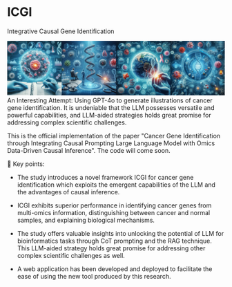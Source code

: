 # ICGI

Integrative Causal Gene Identification

![artwork.jpeg](artwork.jpeg)
An Interesting Attempt: Using GPT-4o to generate illustrations of cancer gene identification. It is undeniable that the LLM possesses versatile and powerful capabilities, and LLM-aided strategies holds great promise for addressing complex scientific challenges.

This is the official implementation of the paper "Cancer Gene Identification through Integrating Causal Prompting Large Language Model with Omics Data-Driven Causal Inference". The code will come soon.

🚀 Key points:

- The study introduces a novel framework ICGI for cancer gene identification which exploits the emergent capabilities of the LLM and the advantages of causal inference.

- ICGI exhibits superior performance in identifying cancer genes from multi-omics information, distinguishing between cancer and normal samples, and explaining biological mechanisms.

- The study offers valuable insights into unlocking the potential of LLM for bioinformatics tasks through CoT prompting and the RAG technique. This LLM-aided strategy holds great promise for addressing other complex scientific challenges as well.

- A web application has been developed and deployed to facilitate the ease of using the new tool produced by this research.
